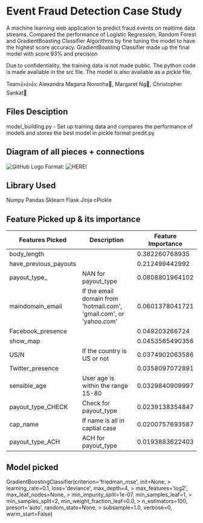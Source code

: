 # Event Fraud Detection Case Study

A machine learning web application to predict fraud events on realtime data streams. Compared the performance of Logistic Regression, Random Forest and GradientBoasting Classifier Algorithms by fine tuning the model to have the highest score accuracy. GradientBoasting Classifier made up the final model with score 93% and precision 

Due to confidentiality, the training data is not made public. The python code is made available in the src file. The model is also available as a pickle file.

Team:+1::+1::+1:: Alexandra Magana Noronha:cake:, Margaret Ng:icecream:, Christopher Sankat:pizza:

## Files Desciption
model_building.py - Set up training data and compares the performance of models and stores the best model in pickle format
predit.py

## Diagram of all pieces + connections
![GitHub Logo](/images/logo.png)
Format: ![HERE!](url)


## Library Used
Numpy
Pandas
Sklearn
Flask
Jinja
cPickle


## Feature Picked up & its importance

Features Picked | Description |Feature Importance
------------ | ------------- | -------------
body_length|                  |0.382260768935
have_previous_payouts||0.212499442992
payout_type_|NAN for payout_type|0.0808801964102
maindomain_email|If the email domain from 'hotmail.com', 'gmail.com', or 'yahoo.com'|0.0601378041721
Facebook_presence|            |0.049203266724
show_map|                     |0.0453565490356
US/N|If the country is US or not|0.0374902063586
Twitter_presence|             |0.0358097072891
sensible_age|User age is within the range 15-80                 |0.0329840909997
payout_type_CHECK|Check for payout_type             |0.0239138354847
cap_name|If name is all in captial case                     |0.0200757693587
payout_type_ACH|ACH for payout_type              |0.0193883622403


## Model picked
GradientBoostingClassifier(criterion='friedman_mse', init=None,
              > learning_rate=0.1, loss='deviance', max_depth=4,
              > max_features='log2', max_leaf_nodes=None,
              > min_impurity_split=1e-07, min_samples_leaf=1,
              > min_samples_split=2, min_weight_fraction_leaf=0.0,
              > n_estimators=100, presort='auto', random_state=None,
              > subsample=1.0, verbose=0, warm_start=False)
